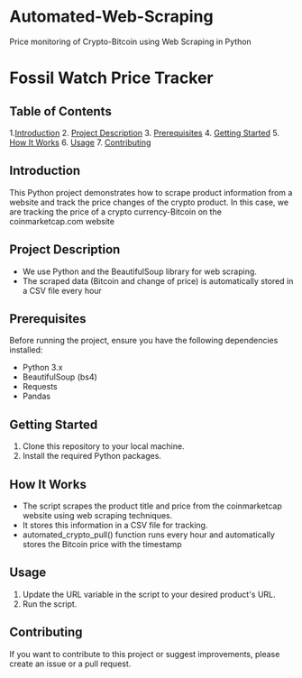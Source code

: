 # Automated-Web-Scraping
Price monitoring of Crypto-Bitcoin using Web Scraping in Python

# Fossil Watch Price Tracker

## Table of Contents
 1.[Introduction](#introduction)
 2. [Project Description](#project-description)
 3. [Prerequisites](#prerequisites)
 4. [Getting Started](#getting-started)
 5. [How It Works](#how-it-works)
 6. [Usage](#usage)
 7. [Contributing](#contributing)

## Introduction
This Python project demonstrates how to scrape product information from a website and track the price changes of the crypto product. In this case, we are tracking the price of a crypto currency-Bitcoin on the coinmarketcap.com website

## Project Description
- We use Python and the BeautifulSoup library for web scraping.
- The scraped data (Bitcoin and change of price) is automatically stored in a CSV file every hour

## Prerequisites
Before running the project, ensure you have the following dependencies installed:
- Python 3.x
- BeautifulSoup (bs4)
- Requests
- Pandas

## Getting Started
1. Clone this repository to your local machine.
2. Install the required Python packages.

## How It Works
- The script scrapes the product title and price from the coinmarketcap website using web scraping techniques.
- It stores this information in a CSV file for tracking.
- automated_crypto_pull() function runs every hour and automatically stores the Bitcoin price with the timestamp

## Usage
1. Update the URL variable in the script to your desired product's URL.
2. Run the script.

## Contributing
If you want to contribute to this project or suggest improvements, please create an issue or a pull request.
